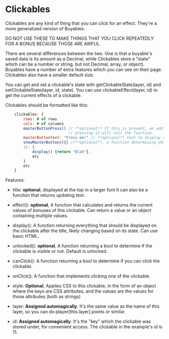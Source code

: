 # Clickables

Clickables are any kind of thing that you can click for an effect. They're a more generalized version of Buyables.

DO NOT USE THESE TO MAKE THINGS THAT YOU CLICK REPEATEDLY FOR A BONUS BECAUSE THOSE ARE AWFUL.

There are several differences between the two. One is that a buyable's saved data is its amount as a Decimal, while
Clickables store a "state" which can be a number or string, but not Decimal, array, or object). 
Buyables have a number of extra features which you can see on their page.
Clickables also have a smaller default size.

You can get and set a clickable's state with getClickableState(layer, id) and setClickableState(layer, id, state).
You can use clickableEffect(layer, id) to get the current effects of a clickable.

Clickables should be formatted like this:

```js
    clickables: {
        rows: # of rows
        cols: # of columns
        masterButtonPress() // **optional** If this is present, an additional button will appear above the clickables.
                            // pressing it will call the function.
        masterButtonText: "Press me!" // **optional** text to display on the Master Button
        showMasterButton(){} //**optional**, a function determining whether or not to show the button. Defaults to true if absent.
        11: {
            display() {return "Blah"},
            etc
        }
        etc
    }
```

Features:

- title: **optional**, displayed at the top in a larger font
         It can also be a function that returns updating text.
                    
- effect(): **optional**, A function that calculates and returns the current values of bonuses
            of this clickable. Can return a value or an object containing multiple values.

- display(): A function returning everything that should be displayed on the clickable after the title, likely
             changing based on its state. Can use basic HTML.

- unlocked(): **optional**, A function returning a bool to determine if the clickable is visible or not. Default is unlocked.

- canClick(): A function returning a bool to determine if you can click the clickable.

- onClick(): A function that implements clicking one of the clickable. 

- style: **Optional**, Applies CSS to this clickable, in the form of an object where the keys are CSS attributes,
         and the values are the values for those attributes (both as strings)

- layer: **Assigned automagically**. It's the same value as the name of this layer, so you can do player[this.layer].points or similar.

- id: **Assigned automagically**. It's the "key" which the clickable was stored under, for convenient access.
      The clickable in the example's id is 11.